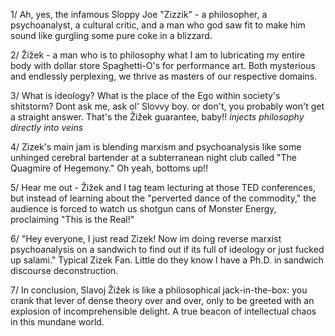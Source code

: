 1/ Ah, yes, the infamous Sloppy Joe "Zizzik" - a philosopher, a psychoanalyst, a cultural critic, and a man who god saw fit to make him sound like gurgling some pure coke in a blizzard.

2/ Žižek - a man who is to philosophy what I am to lubricating my entire body with dollar store Spaghetti-O's for performance art. Both mysterious and endlessly perplexing, we thrive as masters of our respective domains.

3/ What is ideology? What is the place of the Ego within society's shitstorm? Dont ask me, ask ol' Slovvy boy. or don't, you probably won't get a straight answer. That's the Žižek guarantee, baby!! *injects philosophy directly into veins* 

4/ Zizek's main jam is blending marxism and psychoanalysis like some unhinged cerebral bartender at a subterranean night club called "The Quagmire of Hegemony." Oh yeah, bottoms up!!

5/ Hear me out - Žižek and I tag team lecturing at those TED conferences, but instead of learning about the "perverted dance of the commodity," the audience is forced to watch us shotgun cans of Monster Energy, proclaiming "This is the Real!"

6/ "Hey everyone, I just read Zizek! Now im doing reverse marxist psychoanalysis on a sandwich to find out if its full of ideology or just fucked up salami." Typical Zizek Fan. Little do they know I have a Ph.D. in sandwich discourse deconstruction.

7/ In conclusion, Slavoj Žižek is like a philosophical jack-in-the-box: you crank that lever of dense theory over and over, only to be greeted with an explosion of incomprehensible delight. A true beacon of intellectual chaos in this mundane world.